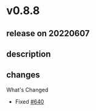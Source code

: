 # v0.8.8

## release on 20220607
## description
## changes
What's Changed

* Fixed <a class="issue-link js-issue-link" data-error-text="Failed to load title" data-id="1252991212" data-permission-text="Title is private" data-url="https://github.com/stoplightio/spectral-action/issues/640" data-hovercard-type="issue" data-hovercard-url="/stoplightio/spectral-action/issues/640/hovercard" href="https://github.com/stoplightio/spectral-action/issues/640">#640</a>

